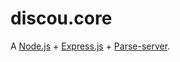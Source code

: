 # discou.core
A [Node.js](https://nodejs.org) + [Express.js](http://expressjs.com) + [Parse-server](https://www.npmjs.com/package/parse-server).

